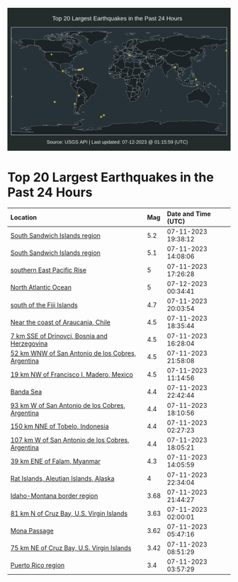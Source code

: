 ![Map](./map.png)

# Top 20 Largest Earthquakes in the Past 24 Hours

| Location | Mag | Date and Time (UTC) |
|:---|:---|:---|
| [South Sandwich Islands region](https://earthquake.usgs.gov/earthquakes/eventpage/us7000key8) | 5.2 | 07-11-2023 19:38:12 |
| [South Sandwich Islands region](https://earthquake.usgs.gov/earthquakes/eventpage/us7000kevb) | 5.1 | 07-11-2023 14:08:06 |
| [southern East Pacific Rise](https://earthquake.usgs.gov/earthquakes/eventpage/us7000kexf) | 5 | 07-11-2023 17:26:28 |
| [North Atlantic Ocean](https://earthquake.usgs.gov/earthquakes/eventpage/us7000kf05) | 5 | 07-12-2023 00:34:41 |
| [south of the Fiji Islands](https://earthquake.usgs.gov/earthquakes/eventpage/us7000keyk) | 4.7 | 07-11-2023 20:03:54 |
| [Near the coast of Araucania, Chile](https://earthquake.usgs.gov/earthquakes/eventpage/us7000kexx) | 4.5 | 07-11-2023 18:35:44 |
| [7 km SSE of Drinovci, Bosnia and Herzegovina](https://earthquake.usgs.gov/earthquakes/eventpage/us7000kewy) | 4.5 | 07-11-2023 16:28:04 |
| [52 km WNW of San Antonio de los Cobres, Argentina](https://earthquake.usgs.gov/earthquakes/eventpage/us7000kezc) | 4.5 | 07-11-2023 21:58:08 |
| [19 km NW of Francisco I. Madero, Mexico](https://earthquake.usgs.gov/earthquakes/eventpage/us7000keuc) | 4.5 | 07-11-2023 11:14:56 |
| [Banda Sea](https://earthquake.usgs.gov/earthquakes/eventpage/us7000kezh) | 4.4 | 07-11-2023 22:42:44 |
| [93 km W of San Antonio de los Cobres, Argentina](https://earthquake.usgs.gov/earthquakes/eventpage/us7000kexj) | 4.4 | 07-11-2023 18:10:56 |
| [150 km NNE of Tobelo, Indonesia](https://earthquake.usgs.gov/earthquakes/eventpage/us7000kesa) | 4.4 | 07-11-2023 02:27:23 |
| [107 km W of San Antonio de los Cobres, Argentina](https://earthquake.usgs.gov/earthquakes/eventpage/us7000kexg) | 4.4 | 07-11-2023 18:05:21 |
| [39 km ENE of Falam, Myanmar](https://earthquake.usgs.gov/earthquakes/eventpage/us7000keva) | 4.3 | 07-11-2023 14:05:59 |
| [Rat Islands, Aleutian Islands, Alaska](https://earthquake.usgs.gov/earthquakes/eventpage/us7000kezm) | 4 | 07-11-2023 22:34:04 |
| [Idaho-Montana border region](https://earthquake.usgs.gov/earthquakes/eventpage/mb90021183) | 3.68 | 07-11-2023 21:44:27 |
| [81 km N of Cruz Bay, U.S. Virgin Islands](https://earthquake.usgs.gov/earthquakes/eventpage/pr2023192000) | 3.63 | 07-11-2023 02:00:01 |
| [Mona Passage](https://earthquake.usgs.gov/earthquakes/eventpage/pr2023192001) | 3.62 | 07-11-2023 05:47:16 |
| [75 km NE of Cruz Bay, U.S. Virgin Islands](https://earthquake.usgs.gov/earthquakes/eventpage/pr71417373) | 3.42 | 07-11-2023 08:51:29 |
| [Puerto Rico region](https://earthquake.usgs.gov/earthquakes/eventpage/pr71417328) | 3.4 | 07-11-2023 03:57:29 |
